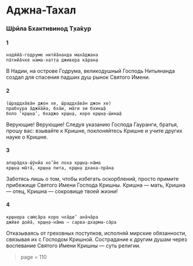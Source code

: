 # Аджна-Тахал

### Ш́рӣла Бхактивинод Т̣ха̄кур

#### 1

    надӣйа̄-годруме нитйа̄нанда маха̄джана
    па̄тийа̄чхе нама-хат̣т̣а дживера ка̄ран̣а

В Надии, на острове Годрума, великодушный Господь Нитьянанда создал для спасения падших душ рынок Святого Имени.

#### 2

    (ш́раддха̄ва̄н джон хе, ш́раддха̄ва̄н джон хе)
    прабхура а̄джн̃а̄йа, бха̄и, ма̄ги эи бхикш̣а̄
    боло ‘кр̣ш̣н̣а’, бхаджо кр̣ш̣н̣а, коро кр̣ш̣н̣а-ш́икш̣а̄

Верующие! Верующие! Следуя указанию Господа Гауранги, братья, прошу вас: взывайте к Кришне, поклоняйтесь Кришне и учите других науке о Кришне.

#### 3

    апара̄дха-ш́ӯнйа хо’йе лоха кр̣ш̣н̣а-на̄ма
    кр̣ш̣н̣а ма̄та̄, кр̣ш̣н̣а пита, кр̣ш̣н̣а дхана-пра̄н̣а

Заботясь лишь о том, чтобы избегать оскорблений, просто примите прибежище Святого Имени Господа Кришны. Кришна — мать, Кришна — отец, Кришна — сокровище твоей жизни!

#### 4

    кр̣ш̣н̣ера сам̇са̄ра коро чха̄д̣и’ ана̄ча̄ра
    джӣве дойа̄, кр̣ш̣н̣а-на̄ма — сарва-дхарма-са̄ра

Отказываясь от греховных поступков, исполняй мирские обязанности, связывая их с Господом Кришной. Сострадание к другим душам через воспевание Святого Имени Кришны — суть религии.


> page = 110